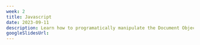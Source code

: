 ```yaml
---
week: 2
title: Javascript
date: 2023-09-11
description: Learn how to programatically manipulate the Document Object Model (DOM) through Javascript; common coding practices when working with the language; limitations of Javascript running in the browser.
googleSlidesUrl:
---
```

